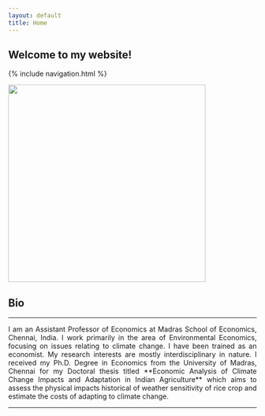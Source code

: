 ```yaml
---
layout: default
title: Home
---
```

## Welcome to my website!

{% include navigation.html %}

<img src="https://www.dropbox.com/s/6fja7glgxu0ys23/AP_Austria.jpg" width="400" height="400" />

## Bio
------------------------------------
<p style="text-align: justify">I am an Assistant Professor of Economics at Madras School of Economics, Chennai, India. I work primarily in the area of Environmental Economics, focusing on issues relating to climate change. I have been trained as an economist. My research interests are mostly interdisciplinary in nature. I received my Ph.D. Degree in Economics from the University of Madras, Chennai for my Doctoral thesis titled **Economic Analysis of Climate Change Impacts and Adaptation in Indian Agriculture** which aims to assess the physical impacts historical of weather sensitivity of rice crop and estimate the costs of adapting to climate change. </p>

------------------------------------
